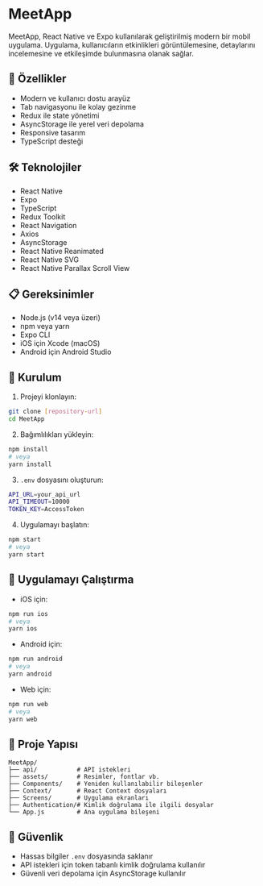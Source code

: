 # MeetApp

MeetApp, React Native ve Expo kullanılarak geliştirilmiş modern bir mobil uygulama. Uygulama, kullanıcıların etkinlikleri görüntülemesine, detaylarını incelemesine ve etkileşimde bulunmasına olanak sağlar.

## 🚀 Özellikler

- Modern ve kullanıcı dostu arayüz
- Tab navigasyonu ile kolay gezinme
- Redux ile state yönetimi
- AsyncStorage ile yerel veri depolama
- Responsive tasarım
- TypeScript desteği

## 🛠️ Teknolojiler

- React Native
- Expo
- TypeScript
- Redux Toolkit
- React Navigation
- Axios
- AsyncStorage
- React Native Reanimated
- React Native SVG
- React Native Parallax Scroll View

## 📋 Gereksinimler

- Node.js (v14 veya üzeri)
- npm veya yarn
- Expo CLI
- iOS için Xcode (macOS)
- Android için Android Studio

## 🔧 Kurulum

1. Projeyi klonlayın:
```bash
git clone [repository-url]
cd MeetApp
```

2. Bağımlılıkları yükleyin:
```bash
npm install
# veya
yarn install
```

3. `.env` dosyasını oluşturun:
```bash
API_URL=your_api_url
API_TIMEOUT=10000
TOKEN_KEY=AccessToken
```

4. Uygulamayı başlatın:
```bash
npm start
# veya
yarn start
```

## 📱 Uygulamayı Çalıştırma

- iOS için:
```bash
npm run ios
# veya
yarn ios
```

- Android için:
```bash
npm run android
# veya
yarn android
```

- Web için:
```bash
npm run web
# veya
yarn web
```

## 📁 Proje Yapısı

```
MeetApp/
├── api/           # API istekleri
├── assets/        # Resimler, fontlar vb.
├── Components/    # Yeniden kullanılabilir bileşenler
├── Context/       # React Context dosyaları
├── Screens/       # Uygulama ekranları
├── Authentication/# Kimlik doğrulama ile ilgili dosyalar
└── App.js         # Ana uygulama bileşeni
```

## 🔐 Güvenlik

- Hassas bilgiler `.env` dosyasında saklanır
- API istekleri için token tabanlı kimlik doğrulama kullanılır
- Güvenli veri depolama için AsyncStorage kullanılır

